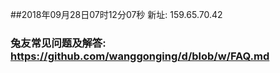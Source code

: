##2018年09月28日07时12分07秒 新址: 159.65.70.42
### 兔友常见问题及解答: https://github.com/wanggonging/d/blob/w/FAQ.md
